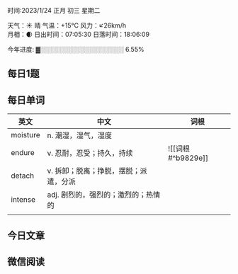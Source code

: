 

时间:2023/1/24 正月 初三 星期二

天气：☀️   晴 气温：+15°C 风力：↙26km/h  
月相：🌒 日出时间：07:05:30 日落时间：18:06:09

今年进度: ▓░░░░░░░░░░░░░░░░░░░ 6.55%


## 每日1题


## 每日单词

| 英文     | 中文                                  | 词根              |
| -------- | ------------------------------------- | ----------------- |
| moisture | n. 潮湿，湿气，湿度                   |                   |
| endure   | v. 忍耐，忍受；持久，持续             | ![[词根#^b9829e]] |
| detach   | v. 拆卸；脱离；挣脱，摆脱；派遣，分派 |                   |
| intense  | adj. 剧烈的，强烈的；激烈的；热情的   |                   |
|          |                                       |                   |


## 今日文章



## 微信阅读

<!-- start of weread -->


<!-- end of weread -->
